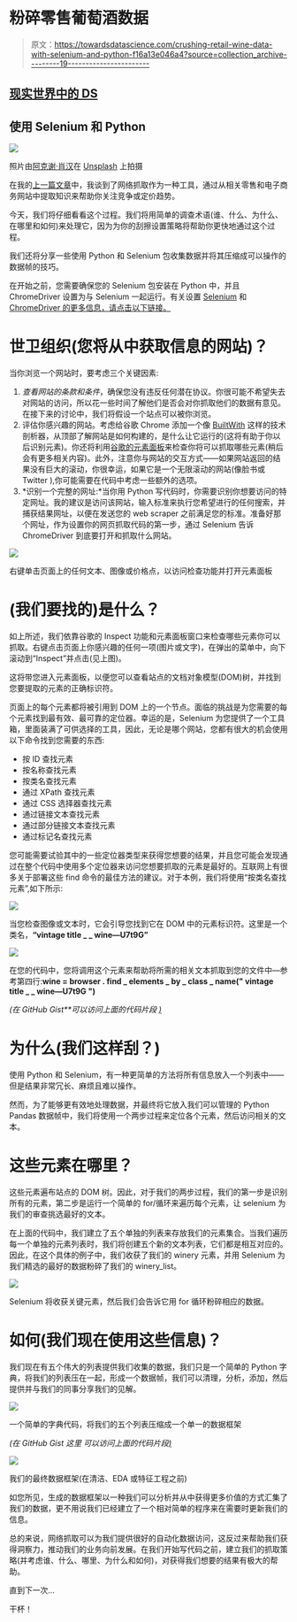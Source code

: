 # 粉碎零售葡萄酒数据

> 原文：<https://towardsdatascience.com/crushing-retail-wine-data-with-selenium-and-python-f16a13e046a4?source=collection_archive---------19----------------------->

## [现实世界中的 DS](https://towardsdatascience.com/data-science-in-the-real-world/home)

## 使用 Selenium 和 Python

![](img/7db3bd9dbbd8a7a63fc87a881c026f0e.png)

照片由[阿克谢·肖汉](https://unsplash.com/@akshayspaceship?utm_source=unsplash&utm_medium=referral&utm_content=creditCopyText)在 [Unsplash](https://unsplash.com/s/photos/wine-shop?utm_source=unsplash&utm_medium=referral&utm_content=creditCopyText) 上拍摄

在我的[上一篇文章](https://medium.com/@tony.bosco/harvesting-data-how-web-scraping-can-increase-your-insight-into-the-wine-market-8c533f1f64f8)中，我谈到了网络抓取作为一种工具，通过从相关零售和电子商务网站中提取知识来帮助你关注竞争或定价趋势。

今天，我们将仔细看看这个过程。我们将用简单的调查术语(谁、什么、为什么、在哪里和如何)来处理它，因为为你的刮擦设置策略将帮助你更快地通过这个过程。

我们还将分享一些使用 Python 和 Selenium 包收集数据并将其压缩成可以操作的数据帧的技巧。

在开始之前，您需要确保您的 Selenium 包安装在 Python 中，并且 ChromeDriver 设置为与 Selenium 一起运行。有关设置 [Selenium](https://pypi.org/project/selenium/) 和 [ChromeDriver 的更多信息，请点击以下链接。](https://chromedriver.chromium.org/home)

# **世卫组织(您将从中获取信息的网站)？**

当你浏览一个网站时，要考虑三个关键因素:

1.  *查看网站的条款和条件*，确保您没有违反任何潜在协议。你很可能不希望失去对网站的访问，所以花一些时间了解他们是否会对你抓取他们的数据有意见。在接下来的讨论中，我们将假设一个站点可以被你浏览。
2.  评估你感兴趣的网站。考虑给谷歌 Chrome 添加一个像 [BuiltWith](http://BuiltWith.com) 这样的技术剖析器，从顶部了解网站是如何构建的，是什么让它运行的(这将有助于你以后识别元素)。你还将利用[谷歌的元素面板](https://developers.google.com/web/tools/chrome-devtools)来检查你将可以抓取哪些元素(稍后会有更多相关内容)。此外，注意你与网站的交互方式——如果网站返回的结果没有巨大的滚动，你很幸运，如果它是一个无限滚动的网站(像脸书或 Twitter ),你可能需要在代码中考虑一些额外的选项。
3.  *识别一个完整的网址:*当你用 Python 写代码时，你需要识别你想要访问的特定网址。我的建议是访问该网站，输入标准来执行您希望进行的任何搜索，并捕获结果网址，以便在发送您的 web scraper 之前满足您的标准。准备好那个网址，作为设置你的网页抓取代码的第一步，通过 Selenium 告诉 ChromeDriver 到底要打开和抓取什么网站。

![](img/384f2b131654e061fdcc7fb71057a812.png)

右键单击页面上的任何文本、图像或价格点，以访问检查功能并打开元素面板

# (我们要找的)是什么？

如上所述，我们依靠谷歌的 Inspect 功能和元素面板窗口来检查哪些元素你可以抓取。右键点击页面上你感兴趣的任何一项(图片或文字)，在弹出的菜单中，向下滚动到“Inspect”并点击(见上图)。

这将带您进入元素面板，以便您可以查看站点的文档对象模型(DOM)树，并找到您要提取的元素的正确标识符。

页面上的每个元素都将被引用到 DOM 上的一个节点。面临的挑战是为您需要的每个元素找到最有效、最可靠的定位器。幸运的是，Selenium 为您提供了一个工具箱，里面装满了可供选择的工具，因此，无论是哪个网站，您都有很大的机会使用以下命令找到您需要的东西:

*   按 ID 查找元素
*   按名称查找元素
*   按类名查找元素
*   通过 XPath 查找元素
*   通过 CSS 选择器查找元素
*   通过链接文本查找元素
*   通过部分链接文本查找元素
*   通过标记名查找元素

您可能需要试验其中的一些定位器类型来获得您想要的结果，并且您可能会发现通过在整个代码中使用多个定位器来访问您想要抓取的元素是最好的。互联网上有很多关于部署这些 find 命令的最佳方法的建议。对于本例，我们将使用“按类名查找元素”,如下所示:

![](img/b0aa9a9c6cd1c7f85a6f0964591bb5ea.png)

当您检查图像或文本时，它会引导您找到它在 DOM 中的元素标识符。这里是一个类名，**“vintage title _ _ wine—U7t9G”**

![](img/2a62bfea7e3f812b1327f27ff3afe58a.png)

在您的代码中，您将调用这个元素来帮助将所需的相关文本抓取到您的文件中—参考第四行:**wine = browser . find _ elements _ by _ class _ name(" vintage title _ _ wine—U7t9G ")**

*(在 GitHub Gist**可以访问上面的代码片段* [*)*](https://gist.github.com/Boscobrand/1b7a078e708eeb9d4a1ce8f61d4817d8)

# **为什么(我们这样刮？)**

使用 Python 和 Selenium，有一种更简单的方法将所有信息放入一个列表中——但是结果非常冗长、麻烦且难以操作。

然而，为了能够更有效地处理数据，并最终将它放入我们可以管理的 Python Pandas 数据帧中，我们将使用一个两步过程来定位各个元素，然后访问相关的文本。

# **这些元素在哪里？**

这些元素遍布站点的 DOM 树。因此，对于我们的两步过程，我们的第一步是识别所有的元素，第二步是运行一个简单的 for/循环来遍历每个元素，让 selenium 为我们的审查挑选最好的文本。

在上面的代码中，我们建立了五个单独的列表来存放我们的元素集合。当我们遍历每一个单独的元素列表时，我们将创建五个新的文本列表，它们都是相互对应的。因此，在这个具体的例子中，我们收获了我们的 winery 元素，并用 Selenium 为我们精选的最好的数据粉碎了我们的 winery_list。

![](img/b6337870de52e6af2852d0adc2eb3959.png)

Selenium 将收获关键元素，然后我们会告诉它用 for 循环粉碎相应的数据。

# **如何(我们现在使用这些信息)？**

我们现在有五个伟大的列表提供我们收集的数据，我们只是一个简单的 Python 字典，将我们的列表压在一起，形成一个数据帧，我们可以清理，分析，添加，然后提供并与我们的同事分享我们的见解。

![](img/f6f1ed7fc43b297afa747d88c114c57a.png)

一个简单的字典代码，将我们的五个列表压缩成一个单一的数据框架

*(在 GitHub Gist 这里* *可以访问上面的代码片段*[*)*](https://gist.github.com/Boscobrand/b2ce886c5effffa1e4771097a10e0e78)

![](img/e456965476d2a3f431d378fda915f9ab.png)

我们的最终数据框架(在清洁、EDA 或特征工程之前)

如您所见，生成的数据框架以一种我们可以分析并从中获得更多价值的方式汇集了我们的数据，更不用说我们已经建立了一个相对简单的程序来在需要时更新我们的信息。

总的来说，网络抓取可以为我们提供很好的自动化数据访问，这反过来帮助我们获得洞察力，推动我们的业务向前发展。在我们开始写代码之前，建立我们的抓取策略(并考虑谁、什么、哪里、为什么和如何)，对获得我们想要的结果有极大的帮助。

直到下一次…

干杯！